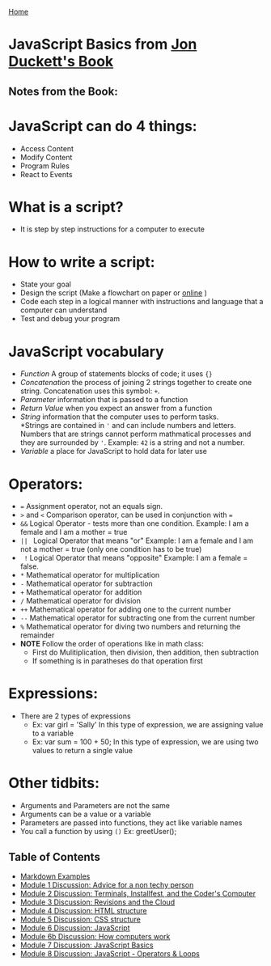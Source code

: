 [Home](https://jennjoyce.github.io/learning-journal/)

# JavaScript Basics from [Jon Duckett's Book](https://www.amazon.com/Web-Design-HTML-JavaScript-jQuery/dp/1118907442/ref=sr_1_3?__mk_es_US=%C3%85M%C3%85%C5%BD%C3%95%C3%91&dchild=1&keywords=jon+duckett+html&qid=1589403566&sr=8-3) 

## Notes from the Book:


# JavaScript can do 4 things:
* Access Content
* Modify Content
* Program Rules
* React to Events

# What is a script?
* It is step by step instructions for a computer to execute

# How to write a script:
* State your goal
* Design the script (Make a flowchart on paper  or [online](https://www.smartdraw.com/flowchart/flowchart-maker.htm?id=45054&gclid=CjwKCAjw5Ij2BRBdEiwA0Frc9SIJgsYXSi69qg1ISX48GX0_JvhxTzdTzEElsavldpqwM4JPcP_qBRoCebcQAvD_BwE) )
* Code each step in a logical manner with instructions and language that a computer can understand
* Test and debug your program

# JavaScript vocabulary 
* _Function_ A group of statements blocks of code; it uses `{}`
* _Concatenation_ the process of joining 2 strings together to create one string. Concatenation uses this symbol: `+`.
* _Parameter_ information that is passed to a function
* _Return Value_ when you expect an answer from a function
* _String_ information that the computer uses to perform tasks.  
    *Strings are contained in `'` and can include numbers and letters.  Numbers that are strings cannot perform mathmatical processes and they are surrounded by `'`. Example: `42` is a string and not a number. 
* _Variable_ a place for JavaScript to hold data for later use


# Operators:
* `=` Assignment operator, not an equals sign.  
* `>` and `<` Comparison operator, can be used in conjunction with `=`
* `&&` Logical Operator - tests more than one condition. Example: I am a female and I am a mother = true
* `|| ` Logical Operator that means "or" Example: I am a female and I am not a mother = true (only one condition has to be true)
* ` !` Logical Operator that means "opposite" Example: I am a female = false.
* `*` Mathematical operator for multiplication
* `-` Mathematical operator for subtraction
* `+` Mathematical operator for addition
* `/` Mathematical operator for division
* `++` Mathematical operator for adding one to the current number 
* `--` Mathematical operator for subtracting one from the current number
* `%` Mathematical operator for diving two numbers and returning the remainder
* **NOTE** Follow the order of operations like in math class: 
    * First do Mulitiplication, then division, then addition, then subtraction
    * If something is in paratheses do that operation first

# Expressions:
* There are 2 types of expressions
    * Ex: var girl = 'Sally'  In this type of expression, we are assigning value to a variable
    * Ex: var sum = 100 + 50;  In this type of expression, we are using two values to return a single value

# Other tidbits:
* Arguments and Parameters are not the same
* Arguments can be a value or a variable
* Parameters are passed into functions, they act like variable names
* You call a function by using `()`  Ex: greetUser();

## Table of Contents
- [Markdown Examples](/MarkdownExample.md)
- [Module 1 Discussion: Advice for a non techy person](/Discussion.md)
- [Module 2 Discussion: Terminals, Installfest, and the Coder's Computer](/DISCUSSION_02.md)
- [Module 3 Discussion: Revisions and the Cloud](/Discussion03.md)
- [Module 4 Discussion: HTML structure](Discussion04.md)
- [Module 5 Discussion: CSS structure](Discussion05.md)
- [Module 6 Discussion: JavaScript](Discussion06.md)
- [Module 6b Discussion: How computers work](Discussion06b.md)
- [Module 7 Discussion: JavaScript Basics](Discussion07.md)
- [Module 8 Discussion: JavaScript - Operators & Loops](Discussion08.md)